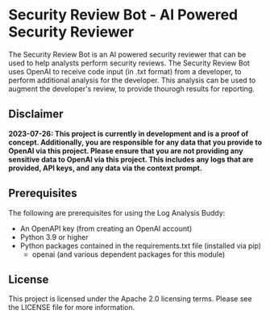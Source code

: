 # Security Review Bot - AI Powered Security Reviewer
The Security Review Bot is an AI powered security reviewer that can be used to help analysts perform security reviews. The Security Review Bot uses OpenAI to receive code input (in .txt format) from a developer, to perform additional analysis for the developer. This analysis can be used to augment the developer's review, to provide thourogh results for reporting.

## Disclaimer
**2023-07-26: This project is currently in development and is a proof of concept. Additionally, you are responsible for any data that you provide to OpenAI via this project. Please ensure that you are not providing any sensitive data to OpenAI via this project. This includes any logs that are provided, API keys, and any data via the context prompt.**

## Prerequisites
The following are prerequisites for using the Log Analysis Buddy:
- An OpenAPI key (from creating an OpenAI account)
- Python 3.9 or higher
- Python packages contained in the requirements.txt file (installed via pip)
  - openai (and various dependent packages for this module)

## License
This project is licensed under the Apache 2.0 licensing terms. Please see the LICENSE file for more information.